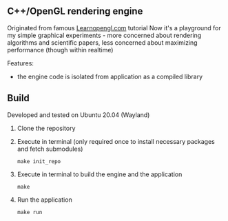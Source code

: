 ## C++/OpenGL rendering engine

Originated from famous [Learnopengl.com](https://learnopengl.com/) tutorial
Now it's a playground for my simple graphical experiments - more concerned about rendering algorithms and scientific papers, less concerned about maximizing performance (though within realtime) 

Features:
- the engine code is isolated from application as a compiled library

## Build

Developed and tested on Ubuntu 20.04 (Wayland)

1. Clone the repository

2. Execute in terminal (only required once to install necessary packages and fetch submodules)
    ```
    make init_repo
    ```

3. Execute in terminal to build the engine and the application
    ```
    make
    ```

4. Run the application
    ```
    make run
    ```
